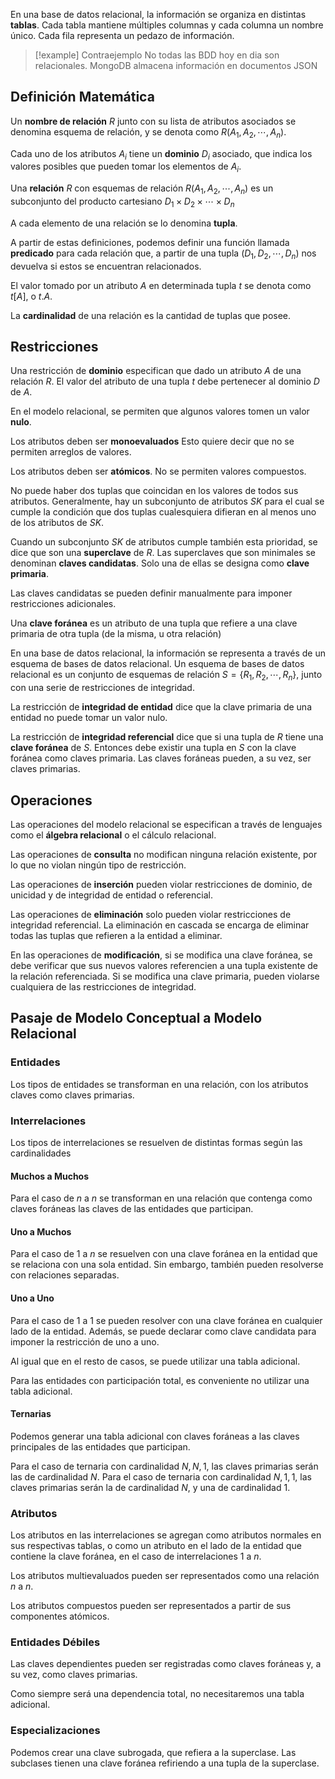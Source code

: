 En una base de datos relacional, la información se organiza en distintas **tablas**. Cada tabla mantiene múltiples columnas y cada columna un nombre único. Cada fila representa un pedazo de información.

> [!example] Contraejemplo
> No todas las BDD hoy en dia son relacionales. MongoDB almacena información en documentos JSON

## Definición Matemática

Un **nombre de relación** $R$ junto con su lista de atributos asociados se denomina esquema de relación, y se denota como $R(A_1, A_2, \cdots, A_n)$.

Cada uno de los atributos $A_i$ tiene un **dominio** $D_i$ asociado, que indica los valores posibles que pueden tomar los elementos de $A_i$.

Una **relación** $R$ con esquemas de relación $R(A_1, A_2, \cdots, A_n)$ es un subconjunto del producto cartesiano $D_1 \times D_2 \times \cdots \times D_n$

A cada elemento de una relación se lo denomina **tupla**.

A partir de estas definiciones, podemos definir una función llamada **predicado** para cada relación que, a partir de una tupla $(D_1, D_2, \cdots, D_n)$ nos devuelva si estos se encuentran relacionados.

El valor tomado por un atributo $A$ en determinada tupla $t$ se denota como $t[A]$, o $t.A$.

La **cardinalidad** de una relación es la cantidad de tuplas que posee.

## Restricciones

Una restricción de **dominio** especifican que dado un atributo $A$ de una relación $R$. El valor del atributo de una tupla $t$ debe pertenecer al dominio $D$ de $A$.

En el modelo relacional, se permiten que algunos valores tomen un valor **nulo**.

Los atributos deben ser **monoevaluados** Esto quiere decir que no se permiten arreglos de valores.

Los atributos deben ser **atómicos**. No se permiten valores compuestos.

No puede haber dos tuplas que coincidan en los valores de todos sus atributos. Generalmente, hay un subconjunto de atributos $SK$ para el cual se cumple la condición que dos tuplas cualesquiera difieran en al menos uno de los atributos de $SK$.

Cuando un subconjunto $SK$ de atributos cumple también esta prioridad, se dice que son una **superclave** de $R$. Las superclaves que son minimales se denominan **claves candidatas**. Solo una de ellas se designa como **clave primaria**.

Las claves candidatas se pueden definir manualmente para imponer restricciones adicionales.

Una **clave foránea** es un atributo de una tupla que refiere a una clave primaria de otra tupla (de la misma, u otra relación)

En una base de datos relacional, la información se representa a través de un esquema de bases de datos relacional. Un esquema de bases de datos relacional es un conjunto de esquemas de relación $S = \{R_1, R_2, \cdots, R_n\}$, junto con una serie de restricciones de integridad.

La restricción de **integridad de entidad** dice que la clave primaria de una entidad no puede tomar un valor nulo.

La restricción de **integridad referencial** dice que si una tupla de $R$ tiene una **clave foránea** de $S$. Entonces debe existir una tupla en $S$ con la clave foránea como claves primaria. Las claves foráneas pueden, a su vez, ser claves primarias.

## Operaciones

Las operaciones del modelo relacional se especifican a través de lenguajes como el **álgebra relacional** o el cálculo relacional.

Las operaciones de **consulta** no modifican ninguna relación existente, por lo que no violan ningún tipo de restricción.

Las operaciones de **inserción** pueden violar restricciones de dominio, de unicidad y de integridad de entidad o referencial.

Las operaciones de **eliminación** solo pueden violar restricciones de integridad referencial. La eliminación en cascada se encarga de eliminar todas las tuplas que refieren a la entidad a eliminar.

En las operaciones de **modificación**, si se modifica una clave foránea, se debe verificar que sus nuevos valores referencien a una tupla existente de la relación referenciada. Si se modifica una clave primaria, pueden violarse cualquiera de las restricciones de integridad.

## Pasaje de Modelo Conceptual a Modelo Relacional

### Entidades

Los tipos de entidades se transforman en una relación, con los atributos claves como claves primarias.

### Interrelaciones

Los tipos de interrelaciones se resuelven de distintas formas según las cardinalidades

#### Muchos a Muchos

Para el caso de $n$ a $n$ se transforman en una relación que contenga como claves foráneas las claves de las entidades que participan.

#### Uno a Muchos

Para el caso de $1$ a $n$ se resuelven con una clave foránea en la entidad que se relaciona con una sola entidad. Sin embargo, también pueden resolverse con relaciones separadas.

#### Uno a Uno

Para el caso de $1$ a $1$ se pueden resolver con una clave foránea en cualquier lado de la entidad. Además, se puede declarar como clave candidata para imponer la restricción de uno a uno.

Al igual que en el resto de casos, se puede utilizar una tabla adicional.

Para las entidades con participación total, es conveniente no utilizar una tabla adicional.

#### Ternarias

Podemos generar una tabla adicional con claves foráneas a las claves principales de las entidades que participan.

Para el caso de ternaria con cardinalidad $N, N, 1$, las claves primarias serán las de cardinalidad $N$. Para el caso de ternaria con cardinalidad $N, 1, 1$, las claves primarias serán la de cardinalidad $N$, y una de cardinalidad $1$.

### Atributos

Los atributos en las interrelaciones se agregan como atributos normales en sus respectivas tablas, o como un atributo en el lado de la entidad que contiene la clave foránea, en el caso de interrelaciones $1$ a $n$.

Los atributos multievaluados pueden ser representados como una relación $n$ a $n$.

Los atributos compuestos pueden ser representados a partir de sus componentes atómicos.

### Entidades Débiles

Las claves dependientes pueden ser registradas como claves foráneas y, a su vez, como claves primarias.

Como siempre será una dependencia total, no necesitaremos una tabla adicional.

### Especializaciones

Podemos crear una clave subrogada, que refiera a la superclase. Las subclases tienen una clave foránea refiriendo a una tupla de la superclase.
